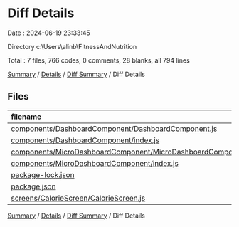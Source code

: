 # Diff Details

Date : 2024-06-19 23:33:45

Directory c:\\Users\\alinb\\FitnessAndNutrition

Total : 7 files,  766 codes, 0 comments, 28 blanks, all 794 lines

[Summary](results.md) / [Details](details.md) / [Diff Summary](diff.md) / Diff Details

## Files
| filename | language | code | comment | blank | total |
| :--- | :--- | ---: | ---: | ---: | ---: |
| [components/DashboardComponent/DashboardComponent.js](/components/DashboardComponent/DashboardComponent.js) | JavaScript | 148 | 0 | 10 | 158 |
| [components/DashboardComponent/index.js](/components/DashboardComponent/index.js) | JavaScript | 1 | 0 | 0 | 1 |
| [components/MicroDashboardComponent/MicroDashboardComponent.js](/components/MicroDashboardComponent/MicroDashboardComponent.js) | JavaScript | 147 | 0 | 9 | 156 |
| [components/MicroDashboardComponent/index.js](/components/MicroDashboardComponent/index.js) | JavaScript | 1 | 0 | 0 | 1 |
| [package-lock.json](/package-lock.json) | JSON | 307 | 0 | 0 | 307 |
| [package.json](/package.json) | JSON | 4 | 0 | 0 | 4 |
| [screens/CalorieScreen/CalorieScreen.js](/screens/CalorieScreen/CalorieScreen.js) | JavaScript | 158 | 0 | 9 | 167 |

[Summary](results.md) / [Details](details.md) / [Diff Summary](diff.md) / Diff Details